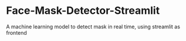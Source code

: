 # Face-Mask-Detector-Streamlit
A machine learning model to detect mask in real time, using streamlit as frontend
